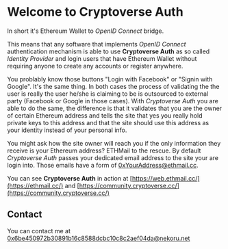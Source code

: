 # Welcome to Cryptoverse Auth

In short it's Ethereum Wallet to *OpenID Connect* bridge.

This means that any software that implements *OpenID Connect* authentication mechanism is able to use **Cryptoverse Auth** as so called *Identity Provider* and login users that have Ethereum Wallet without requiring anyone to create any accounts or register anywhere.

You problably know those buttons "Login with Facebook" or "Signin with Google". It's the same thing. In both cases the process of validating the the user is really the user he/she is claiming to be is outsourced to external party (Facebook or Google in those cases). With *Cryptoverse Auth* you are able to do the same, the difference is that it validates that you are the owner of certain Ethereum address and tells the site that yes you really hold private keys to this address and that the site should use this address as your identity instead of your personal info.

You might ask how the site owner will reach you if the only information they receive is your Ethereum address? 
ETHMail to the rescue. By default *Cryptoverse Auth* passes your dedicated email address to the site your are login into. Those emails have a form of 0xYourAddress@ethmail.cc. 

You can see **Cryptoverse Auth** in action at [https://web.ethmail.cc/](https://ethmail.cc/) and [https://community.cryptoverse.cc/](https://community.cryptoverse.cc/)

## Contact

You can contact me at [0x6be450972b30891b16c8588dcbc10c8c2aef04da@nekoru.net](mailto:0x6be450972b30891b16c8588dcbc10c8c2aef04da@nekoru.net)
